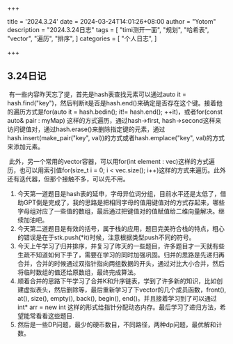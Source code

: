 +++

title = '2024.3.24'
date = 2024-03-24T14:01:26+08:00
author = "Yotom"
description = "2024.3.24日志"
tags = [
    "timi测开一面",
    "规划",
    "哈希表",
    "vector",
    "遍历",
    "排序",
]
categories = [
    "个人日志",
]

+++

## 3.24日记

​		有一些内容昨天忘了提，首先是hash表查找元素可以通过auto it = hash.find("key")，然后判断it是否是hash.end()来确定是否存在这个键。接着他的遍历方式是for(auto it = hash.bedin(); it!= hash.end(); ++it)，或者for(const auto& pair : myMap) 这样的方式遍历，通过hash->first, hash->second这样来访问键值对，通过hash.erase()来删除指定键的元素，通过hash.insert(make_pair("key", val))的方式或者hash.emplace("key", val)的方式来添加元素。

​		此外，另一个常用的vector容器，可以用for(int element : vec)这样的方式遍历，也可以用索引值for(size_t i = 0; i < vec.size(); i++)这样的方式来遍历。此外还有迭代器，但那个接触不多，可以先不用。

1. 今天第一道题目是hash表的延申，字母异位词分组，目前水平还是太低了，借助GPT倒是完成了，我的思路是把相同字母的值用键值对的方式存起来，哪些字母组对应了一些值的数组，最后通过把键值对的值赋值给二维向量解决。继续加油吧。
2. 今天第二道题目是有效的括号，属于栈的应用，题目完美符合栈的特点，粗心的错误是在于stk.push(*it)时候，注意根据类型push不同的符号。
3. 今天上午学习了归并排序，并复习了昨天的一些题目，许多题目才一天就有些生疏不知道如何下手了，需要在学习的同时加强巩固。归并的思路是先递归再合并，合并的时候通过双指针指向两组数据的开头，通过对比大小合并，然后将临时数组的值还给原数组，最终完成算法。
4. 顺着合并的思路下午学习了合并K和升序链表，学到了许多新的知识，比如创建虚拟表头，然后删除等，最后重新学习了下vector的几个成员函数，front(), at(), size(), empty(), back(), begin(), end()。并且接着学习到了可以通过int* arr = new int 这样的形式给指针分配动态内存。最后学习了递归方法，希望能常看看这些题目.
5. 然后是一些DP问题，最少的硬币数目，不同路径，两种dp问题，最优解和计数。